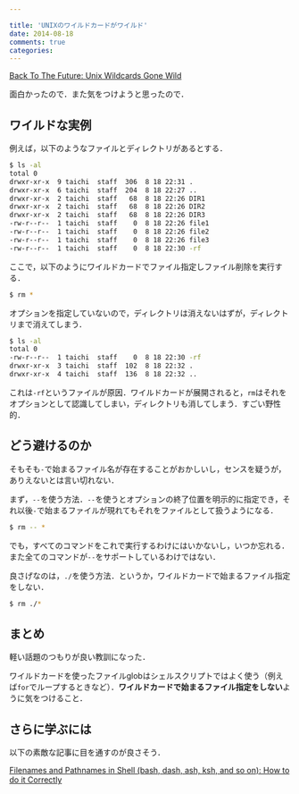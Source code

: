 ```yaml
---

title: 'UNIXのワイルドカードがワイルド'
date: 2014-08-18
comments: true
categories:
---
```


[Back To The Future: Unix Wildcards Gone Wild](http://www.defensecode.com/public/DefenseCode_Unix_WildCards_Gone_Wild.txt)

面白かったので．また気をつけようと思ったので．

## ワイルドな実例

例えば，以下のようなファイルとディレクトリがあるとする．

```bash
$ ls -al
total 0
drwxr-xr-x  9 taichi  staff  306  8 18 22:31 .
drwxr-xr-x  6 taichi  staff  204  8 18 22:27 ..
drwxr-xr-x  2 taichi  staff   68  8 18 22:26 DIR1
drwxr-xr-x  2 taichi  staff   68  8 18 22:26 DIR2
drwxr-xr-x  2 taichi  staff   68  8 18 22:26 DIR3
-rw-r--r--  1 taichi  staff    0  8 18 22:26 file1
-rw-r--r--  1 taichi  staff    0  8 18 22:26 file2
-rw-r--r--  1 taichi  staff    0  8 18 22:26 file3
-rw-r--r--  1 taichi  staff    0  8 18 22:30 -rf
```

ここで，以下のようにワイルドカードでファイル指定しファイル削除を実行する．

```bash
$ rm *
```

オプションを指定していないので，ディレクトリは消えないはずが，ディレクトリまで消えてしまう．

```bash
$ ls -al
total 0
-rw-r--r--  1 taichi  staff    0  8 18 22:30 -rf
drwxr-xr-x  3 taichi  staff  102  8 18 22:32 .
drwxr-xr-x  4 taichi  staff  136  8 18 22:32 ..
```

これは`-rf`というファイルが原因．ワイルドカードが展開されると，`rm`はそれをオプションとして認識してしまい，ディレクトリも消してしまう．すごい野性的．

## どう避けるのか

そもそも`-`で始まるファイル名が存在することがおかしいし，センスを疑うが，ありえないとは言い切れない．

まず，`--`を使う方法．`--`を使うとオプションの終了位置を明示的に指定でき，それ以後`-`で始まるファイルが現れてもそれをファイルとして扱うようになる．

```bash
$ rm -- *
```

でも，すべてのコマンドをこれで実行するわけにはいかないし，いつか忘れる．また全てのコマンドが`--`をサポートしているわけではない．

良さげなのは，`./`を使う方法．というか，ワイルドカードで始まるファイル指定をしない．

```bash
$ rm ./*
```

## まとめ

軽い話題のつもりが良い教訓になった．

ワイルドカードを使ったファイルglobはシェルスクリプトではよく使う（例えば`for`でループするときなど）．**ワイルドカードで始まるファイル指定をしない**ように気をつけること．

## さらに学ぶには

以下の素敵な記事に目を通すのが良さそう．

[Filenames and Pathnames in Shell (bash, dash, ash, ksh, and so on): How to do it Correctly](http://www.dwheeler.com/essays/filenames-in-shell.html)
